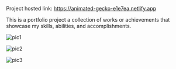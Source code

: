 Project hosted link: https://animated-gecko-e1e7ea.netlify.app

This is a portfolio project a collection of works or achievements that showcase my skills, abilities, and accomplishments.

![pic1](https://user-images.githubusercontent.com/84275426/229377391-5ffde73a-f1b3-46e6-a752-982bcc31211f.png)

![pic2](https://user-images.githubusercontent.com/84275426/229377411-5ad91824-0702-42ff-8abc-2a4831b84656.png)

![pic3](https://user-images.githubusercontent.com/84275426/229377415-7c4cddc1-da88-4bd6-86cf-7e3609b40de2.png)
